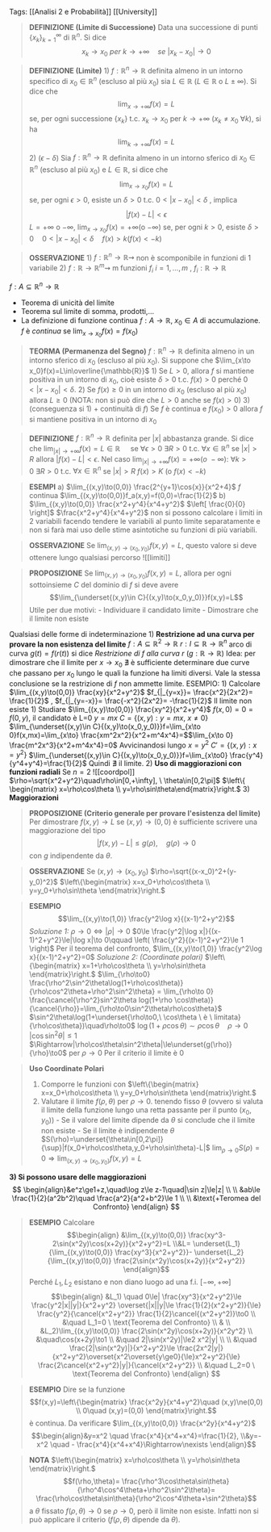 Tags: [[Analisi 2 e Probabilità]] [[University]] 

>**DEFINIZIONE (Limite di Successione)**
	Data una successione di punti ${\{x_k\}}^\infty_{k=1}$ di $\mathbb{R}^n$. Si dice $$x_k\longrightarrow x_0 \ per \ k\rightarrow +\infty \quad se \ |x_k-x_0|\rightarrow0$$

>**DEFINIZIONE (Limite)**
	1) $f:\mathbb{R}^n\rightarrow\mathbb{R}$ definita almeno in un intorno specifico di $x_0\in\mathbb{R}^n$ (escluso al più $x_0$) sia $L\in\mathbb{R}$ ($L\in\mathbb{R}$ o $L\pm\infty$). Si dice che $$\lim_{x\to+\infty}f(x)=L$$ se, per ogni successione $\{x_k\}$ t.c. $x_k\to x_0$ per $k\to+\infty$ ($x_k\ne x_0\ \forall k$), si ha $$\lim_{k\to+\infty}f(x)=L$$
	2) $(\epsilon-\delta)$ Sia $f:\mathbb{R}^n\rightarrow\mathbb{R}$ definita almeno in un intorno sferico di $x_0\in\mathbb{R}^n$ (escluso al più $x_0$) e $L\in\mathbb{R}$, si dice che $$\lim_{x\to x_0}f(x)=L$$ se, per ogni $\epsilon>0$, esiste un $\delta>0$ t.c. $0<|x-x_0|<\delta$ , implica $$|f(x)-L|<\epsilon$$ $L=+\infty$ o $-\infty$,    $\lim_{x\to x_0} f(x)=+\infty$(o $-\infty$) se, per ogni $k>0$, esiste $\delta>0 \quad 0<|x-x_0|<\delta \quad f(x)>k (f(x)<-k)$

>**OSSERVAZIONE**
	1) $f:\mathbb{R}^n\rightarrow\mathbb{R}\rightsquigarrow$ non è scomponibile in funzioni di 1 variabile
	2) $f:\mathbb{R}\rightarrow\mathbb{R}^m\rightsquigarrow$ m funzioni $f_i \ i=1,\ldots,m$ , $f_i:\mathbb{R}\rightarrow\mathbb{R}$

$f:A\subseteq\mathbb{R}^n\to\mathbb{R}$
- Teorema di unicità del limite
- Teorema sul limite di somma, prodotti,...
- La definizione di funzione continua
	$f:A\to\mathbb{R},\ x_0\in A$ di accumulazione. $f$ è *continua* se $\lim_{x\to x_0}f(x)=f(x_0)$

>**TEORMA (Permanenza del Segno)**
	$f:\mathbb{R}^n\rightarrow\mathbb{R}$ definita almeno in un intorno sferico di $x_0$ (escluso al più $x_0$). Si suppone che $\lim_{x\to x_0}f(x)=L\in\overline{\mathbb{R}}$ 
		1) Se $L>0$, allora $f$ si mantiene positiva in un intorno di $x_0$, cioè esiste $\delta>0$ t.c. $f(x)>0$ perché $0<|x-x_0|<\delta$.
		2) Se $f(x)\ge0$ in un intorno di $x_0$ (escluso al più $x_0$) allora $L\ge0$ (NOTA: non si può dire che $L>0$ anche se $f(x)>0$)
		3)(conseguenza si 1) + continuità di $f$) Se $f$ è continua e $f(x_0)>0$ allora $f$ si mantiene positiva in un intorno di $x_0$

>**DEFINIZIONE**
	$f:\mathbb{R}^n\rightarrow\mathbb{R}$ definita per $|x|$ abbastanza grande. Si dice che $\lim_{|x|\to+\infty}f(x)=L\in{\mathbb{R}}\quad$ se $\forall\epsilon>0 \ \exists R>0$ t.c. $\forall x\in\mathbb{R}^n$ se $|x|>R$  allora $|f(x)-L|<\epsilon$. 
	Nel caso $\lim_{|x|\to +\infty}f(x)=+\infty(o \ -\infty)$: $\forall k>0 \ \exists R>0$ t.c. $\forall x\in\mathbb{R}^n$ se $|x|>R$ $f(x)>K$ (o $f(x)<-k$)

>**ESEMPI**
	a) $\lim_{(x,y)\to(0,0)} \frac{2^{y+1}\cos{x}}{x^2+4}$
		$f$ continua
		$\lim_{(x,y)\to(0,0)}f_a(x,y)=f(0,0)=\frac{1}{2}$
	b) $\lim_{(x,y)\to(0,0)} \frac{x^2+y^4}{x^4+y^2}$
		$\left[ \frac{0}{0} \right]$ $\frac{x^2+y^4}{x^4+y^2}$
		non si possono calcolare i limiti in 2 variabili facendo tendere le variabili al punto limite separatamente e non si farà mai uso delle stime asintotiche su funzioni di più variabili.

>**OSSERVAZIONE**
	Se $\lim_{(x,y)\to(x_0,y_0)}f(x,y)=L$, questo valore si deve ottenere lungo qualsiasi percorso
	![[limiti]]

>**PROPOSIZIONE**
	Se $\lim_{(x,y)\to(x_0,y_0)}f(x,y)=L$, allora per ogni sottoinsieme $C$ del dominio di $f$ si deve avere $$\lim_{\underset{(x,y)\in C}{(x,y)\to(x_0,y_0)}}f(x,y)=L$$ Utile per due motivi:
		- Individuare il candidato limite
		- Dimostrare che il limite non esiste

Qualsiasi delle forme di indeterminazione
	1) **Restrizione ad una curva per provare la non esistenza del limite**
		$f:A\subseteq\mathbb{R}^2\to\mathbb{R}$ 
		$r:I\subseteq\mathbb{R}\to\mathbb{R}^n$ arco di curva
		$g(t)=f(r(t))$ si dice *Restrizione di f alla curva r* ($g:\mathbb{R}\rightarrow\mathbb{R}$)
		Idea: per dimostrare che il limite per $x\to x_0 \ \nexists$ è sufficiente determinare due curve che passano per $x_0$ lungo le quali la funzione ha limiti diversi. 
		Vale la stessa conclusione se la restrizione di $f$ non ammette limite.
		ESEMPIO:
			1) Calcolare $\lim_{(x,y)\to(0,0)} \frac{xy}{x^2+y^2}$
				$f_{|_{y=x}}= \frac{x^2}{2x^2}= \frac{1}{2}$ , $f_{|_{y=-x}}= \frac{-x^2}{2x^2}= -\frac{1}{2}$  Il limite non esiste
			1) Studiare $\lim_{(x,y)\to(0,0)} \frac{xy^2}{x^2+y^4}$
				$f(x,0)=0=f(0,y)$, il candidato è L=0
				$y=mx$
				$C=\{(x,y):y=mx, \ x\ne 0\}$
				$\lim_{\underset{(x,y)\in C}{(x,y)\to(x_0,y_0)}}f=\lim_{x\to 0}f(x,mx)=\lim_{x\to} \frac{xm^2x^2}{x^2+m^4x^4}=$$\lim_{x\to 0} \frac{m^2x^3}{x^2+m^4x^4}=0$
			    Avvicinandosi lungo $x=y^2$
				$C'=\{(x,y):x=y^2\}$
				$\lim_{\underset{(x,y)\in C}{(x,y)\to(x_0,y_0)}}f=\lim_{x\to0} \frac{y^4}{y^4+y^4}=\frac{1}{2}$ 
				Quindi $\nexists$ il limite.
	2) **Uso di maggiorazioni con funzioni radiali**
		Se $n=2$
	    ![[coordpol]]
		$\rho=\sqrt{x^2+y^2}\quad\rho\in[0,+\infty], \ \theta\in[0,2\pi]$
		$\left\{ \begin{matrix} x=\rho\cos\theta \\ y=\rho\sin\theta\end{matrix}\right.$
	3) **Maggiorazioni**

>**PROPOSIZIONE (Criterio generale per provare l'esistenza del limite)**
	Per dimostrare $f(x,y)\to L$ se $(x,y)\to(0,0)$ è sufficiente scrivere una maggiorazione del tipo $$|f(x,y)-L|\le g(\rho), \quad g(\rho)\rightarrow0$$con $g$ indipendente da $\theta$.

>**OSSERVAZIONE**
	Se $(x,y)\to(x_0,y_0)$
		$\rho=\sqrt{(x-x_0)^2+(y-y_0)^2}$
		$\left\{\begin{matrix}  x=x_0+\rho\cos\theta \\ y=y_0+\rho\sin\theta \end{matrix}\right.$

>**ESEMPIO**
$$\lim_{(x,y)\to(1,0)} \frac{y^2\log x}{(x-1)^2+y^2}$$
	*Soluzione 1:*
		$\rho\to0\iff|\rho|\to0$
		$0\le \frac{y^2|\log x|}{(x-1)^2+y^2}\le|\log x|\to 0\qquad \left( \frac{y^2}{(x-1)^2+y^2}\le 1 \right)$
		Per il teorema del confronto, $\lim_{(x,y)\to(1,0)} \frac{y^2\log x}{(x-1)^2+y^2}=0$
	*Soluzione 2: (Coordinate polari)*
		$\left\{\begin{matrix} x=1+\rho\cos\theta \\ y=\rho\sin\theta \end{matrix}\right.$
		$\lim_{\rho\to0} \frac{\rho^2\sin^2\theta\log(1+\rho\cos\theta)}{\rho\cos^2\theta+\rho^2\sin^2\theta} = \lim_{\rho\to 0} \frac{\cancel{\rho^2}sin^2\theta log(1+\rho \cos\theta)}{\cancel{\rho}}=\lim_{\rho\to0\sin^2\theta\rho\cos\theta}$
		$\sin^2\theta\log(1+\underset{\rho\to0,\ \cos\theta \ è \ limitata}{\rho\cos\theta})\quad\rho\to0$
		$\log(1+\rho\cos\theta)\sim\rho\cos\theta\quad\rho\to0$
		$|\cos\sin^2\theta|\le1$
		$\Rightarrow|\rho\cos\theta\sin^2\theta|\le\underset{g(\rho)}{\rho}\to0$ per $\rho\to0$
		Per il criterio il limite è 0

>**Uso  Coordinate Polari** 
>1) Comporre le funzioni con
	$\left\{\begin{matrix} x=x_0+\rho\cos\theta \\ y=y_0+\rho\sin\theta \end{matrix}\right.$
>2) Valutare il limite $f(\rho,\theta)$ per $\rho\to0$. tenendo fisso $\theta$ (ovvero si valuta il limite della funzione lungo una retta passante per il punto $(x_0,y_0)$)
	- Se il valore del limite dipende da $\theta$ si conclude che il limite non esiste
	- Se il limite è indipendente $\theta$
		$S(\rho)=\underset{\theta\in[0,2\pi]}{\sup}|f(x_0+\rho\cos\theta,y_0+\rho\sin\theta)-L|$
		$\lim_{\rho\to0}S(\rho)=0\Rightarrow\lim_{(x,y)\to(x_0,y_0)}f(x,y)=L$
		
**3) Si possono usare delle maggiorazioni**$$
\begin{align}&e^z\ge1+z,\quad\log z\le z-1\quad|\sin z|\le|z| \\  \\
&ab\le \frac{1}{2}(a^2b^2)\quad \frac{a^2}{a^2+b^2}\le 1 \\ \\
&\text{+Teromea del Confronto} \end{align} $$ 
> **ESEMPIO**
	Calcolare$$\begin{align}
&\lim_{(x,y)\to(0,0)} \frac{xy^3-2\sin(x^2y)\cos(x+2y)}{x^2+y^2}=L 
 \\&L= \underset{L_1}{\lim_{(x,y)\to(0,0)} \frac{xy^3}{x^2+y^2}}- \underset{L_2}{\lim_{(x,y)\to(0,0)} \frac{2\sin(x^2y)\cos(x+2y)}{x^2+y^2}}
\end{align}$$Perché $L_1,L_2$ esistano e non diano luogo ad una f.i. $[-\infty,+\infty]$ $$\begin{align} &L_1) \quad 0\le| \frac{xy^3}{x^2+y^2}\le \frac{y^2|x||y|}{x^2+y^2} \overset{|x||y|\le \frac{1}{2}(x^2+y^2)}{\le} \frac{y^2}{\cancel{x^2+y^2}} \frac{1}{2}\cancel{(x^2+y^2)}\to0 \\
     &\quad L_1=0 \ \text{Teorema del Confronto}  \\
 & \\ &L_2)\lim_{(x,y)\to(0,0)} \frac{2\sin(x^2y)\cos(x+2y)}{x^2y^2} \\
&\quad\cos(x+2y)\to1 \\
&\quad 2|\sin(x^2y)|\le2 x^2|y| \\ \\
&\quad \frac{2|\sin(x^2y)|}{x^2+y^2}\le \frac{2x^2|y|}{x^2+y^2}\overset{x^2\overset{y\ge0}{\le}x^2+y^2}{\le} \frac{2\cancel{x^2+y^2}|y|}{\cancel{x^2+y^2}} \\
&\quad L_2=0 \ \text{Teorema del Confronto}
\end{align}
$$

>**ESEMPIO**
	Dire se la funzione $$f(x,y)=\left\{\begin{matrix} \frac{x^2y}{x^4+y^2}\quad (x,y)\ne(0,0) \\ 0\quad (x,y)=(0,0) \end{matrix}\right.$$è continua.
	Da verificare $\lim_{(x,y)\to(0,0)} \frac{x^2y}{x^4+y^2}$ $$\begin{align}&y=x^2 \quad \frac{x^4}{x^4+x^4}=\frac{1}{2}, \\&y=-x^2 \quad - \frac{x^4}{x^4+x^4}\Rightarrow\nexists \end{align}$$

>**NOTA**
	$\left\{\begin{matrix} x=\rho\cos\theta \\ y=\rho\sin\theta \end{matrix}\right.$ $$f(\rho,\theta)= \frac{\rho^3\cos\theta\sin\theta}{\rho^4\cos^4\theta+\rho^2\sin^2\theta}= \frac{\rho\cos\theta\sin\theta}{\rho^2\cos^4\theta+\sin^2\theta}$$a $\theta$ fissato $f(\rho,\theta)\to0$ se $\rho\to0$, però il limite non esiste. Infatti non si può applicare il criterio ($f(\rho,\theta)$ dipende da $\theta$).